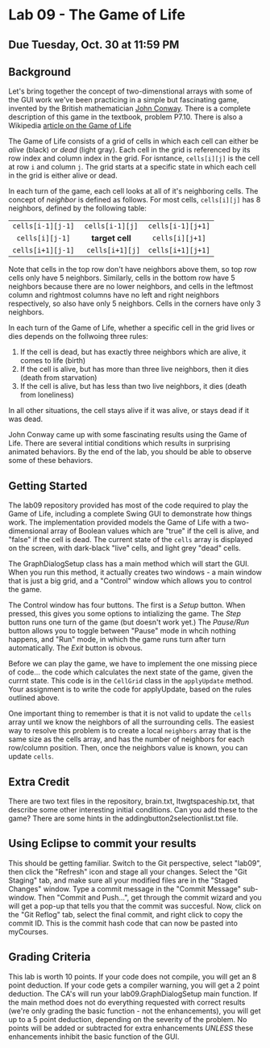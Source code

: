 # Lab 09 - The Game of Life

## Due Tuesday, Oct. 30 at 11:59 PM

## Background

Let's bring together the concept of two-dimenstional arrays with some of the GUI work we've been practicing in a simple but fascinating game, invented by the British mathematician [John Conway](https://en.wikipedia.org/wiki/John_Horton_Conway). There is a complete description of this game in the textbook, problem P7.10. There is also a Wikipedia [article on the Game of Life](https://en.wikipedia.org/wiki/Conway%27s_Game_of_Life)

The Game of Life consists of a grid of cells in which each cell can either be *alive* (black) or *dead* (light gray). Each cell in the grid is referenced by its row index and column index in the grid. For isntance, ```cells[i][j]``` is the cell at row ```i``` and column ```j```. The grid starts at a specific state in which each cell in the grid is either alive or dead. 

In each turn of the game, each cell looks at all of it's neighboring cells. The concept of *neighbor* is defined as follows. For most cells, ```cells[i][j]``` has 8 neighbors, defined by the following table:

| | | |
| :-------------: | :--------------: | :--------------: |
| ```cells[i-1][j-1]``` | ```cells[i-1][j]``` | ```cells[i-1][j+1]``` |
| ```cells[i][j-1]``` | **target cell** | ```cells[i][j+1]``` |
| ```cells[i+1][j-1]``` | ``` cells[i+1][j]``` | ```cells[i+1][j+1]``` |

Note that cells in the top row don't have neighbors above them, so top row cells only have 5 neighbors. Similarly, cells in the bottom row have 5 neighbors because there are no lower neighbors, and cells in the leftmost column and rightmost columns have no left and right neighbors respectively, so also have only 5 neighbors. Cells in the corners have only 3 neighbors.

In each turn of the Game of Life, whether a specific cell in the grid lives or dies depends on the follwoing three rules:

1. If the cell is dead, but has exactly three neighbors which are alive, it comes to life (birth)
2. If the cell is alive, but has more than three live neighbors, then it dies (death from starvation)
3. If the cell is alive, but has less than two live neighbors, it dies (death from loneliness)

In all other situations, the cell stays alive if it was alive, or stays dead if it was dead.

John Conway came up with some fascinating results using the Game of Life. There are several intitial conditions which results in surprising animated behaviors. By the end of the lab, you should be able to observe some of these behaviors.

## Getting Started

The lab09 repository provided has most of the code required to play the Game of Life, including a complete Swing GUI to demonstrate how things work. The implementation provided models the Game of Life with a two-dimensional array of Boolean values which are "true" if the cell is alive, and "false" if the cell is dead. The current state of the ```cells``` array is displayed on the screen, with dark-black "live" cells, and light grey "dead" cells.

The GraphDialogSetup class has a main method which will start the GUI. When you run this method, it actually creates two windows - a main window that is just a big grid, and a "Control" window which allows you to control the game.

The Control window has four buttons. The first is a *Setup* button. When pressed, this gives you some options to intializing the game. The *Step* button runs one turn of the game (but doesn't work yet.) The *Pause/Run* button allows you to toggle between "Pause" mode in whcih nothing happens, and "Run" mode, in which the game runs turn after turn automatically. The *Exit* button is obvous.

Before we can play the game, we have to implement the one missing piece of code... the code which calculates the next state of the game, given the currnt state.  This code is in the ```CellGrid``` class in the ```applyUpdate``` method. Your assignment is to write the code for applyUpdate, based on the rules outlined above.

One important thing to remember is that it is not valid to update the ```cells``` array until we know the neighbors of all the surrounding cells. The easiest way to resolve this problem is to create a local ```neighbors``` array that is the same size as the cells array, and has the number of neighbors for each row/column position.  Then, once the neighbors value is known, you can update ```cells```.

## Extra Credit

There are two text files in the repository, brain.txt, ltwgtspaceship.txt, that describe some other interesting initial conditions. Can you add these to the game? There are some hints in the addingbutton2selectionlist.txt file.

## Using Eclipse to commit your results

This should be getting familiar. Switch to the Git perspective, select "lab09", then click the "Refresh" icon and stage all your changes. Select the "Git Staging" tab, and make sure all your modified files are in the "Staged Changes" window. Type a commit message in the "Commit Message" sub-window. Then "Commit and Push...", get through the commit wizard and you will get a pop-up that tells you that the commit was succesful. Now, click on the "Git Reflog" tab, select the final commit, and right click to copy the commit ID. This is the commit hash code that can now be pasted into myCourses.

## Grading Criteria

This lab is worth 10 points. If your code does not compile, you will get an 8 point deduction. If your code gets a compiler warning, you will get a 2 point deduction. The CA's will run your lab09.GraphDialogSetup main function. If the main method does not do everything requested with correct results (we're only grading the basic function - not the enhancements), you will get up to a 5 point deduction, depending on the severity of the problem. No points will be added or subtracted for extra enhancements *UNLESS* these enhancements inhibit the basic function of the GUI.
